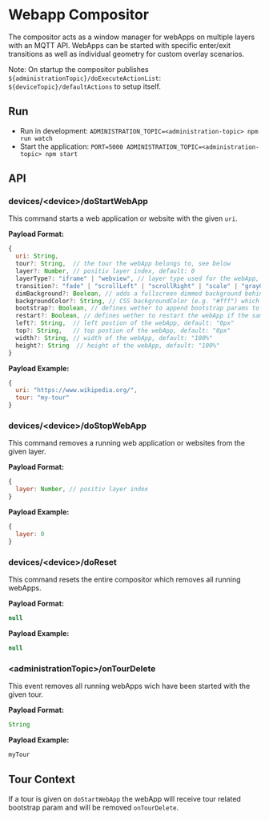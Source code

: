 # Webapp Compositor

The compositor acts as a window manager for webApps on multiple layers with an MQTT API. WebApps can be started with specific enter/exit transitions as well as individual geometry for custom overlay scenarios.

Note: On startup the compositor publishes `${administrationTopic}/doExecuteActionList`: `${deviceTopic}/defaultActions` to setup itself.

## Run

* Run in development: `ADMINISTRATION_TOPIC=<administration-topic> npm run watch`
* Start the application: `PORT=5000 ADMINISTRATION_TOPIC=<administration-topic> npm start`

## API

### devices/\<device\>/doStartWebApp

This command starts a web application or website with the given `uri`. 

**Payload Format:**
```js
{
  uri: String,
  tour?: String,  // the tour the webApp belongs to, see below
  layer?: Number, // positiv layer index, default: 0
  layerType?: "iframe" | "webview", // layer type used for the webApp, default: "iframe"
  transition?: "fade" | "scrollLeft" | "scrollRight" | "scale" | "grayCrossFade" | "none", // default: "fade"
  dimBackground?: Boolean, // adds a fullscreen dimmed background behind the webApp, default: false
  backgroundColor?: String, // CSS backgroundColor (e.g. "#fff") which is visible if the webApp has a transparent background, default: undefined
  bootstrap?: Boolean, // defines wether to append bootstrap params to the uri or not, default: true
  restart?: Boolean, // defines wether to restart the webApp if the same webApp is already open on the same layer, default: true
  left?: String,  // left postion of the webApp, default: "0px"
  top?: String,   // top postion of the webApp, default: "0px"
  width?: String, // width of the webApp, default: "100%"
  height?: String  // height of the webApp, default: "100%"
}
```
**Payload Example:**
```js
{
  uri: "https://www.wikipedia.org/",
  tour: "my-tour"
}
```

### devices/\<device\>/doStopWebApp

This command removes a running web application or websites from the given layer. 

**Payload Format:**
```js
{
  layer: Number, // positiv layer index
}
```
**Payload Example:**
```js
{
  layer: 0
}
```

### devices/\<device\>/doReset

This command resets the entire compositor which removes all running webApps. 

**Payload Format:**
```js
null
```
**Payload Example:**
```js
null
```

### \<administrationTopic\>/onTourDelete

This event removes all running webApps wich have been started with the given tour.

**Payload Format:**
```js
String
```
**Payload Example:**
```js
myTour
```


## Tour Context

If a tour is given on `doStartWebApp` the webApp will receive tour related bootstrap param and will be removed `onTourDelete`. 


